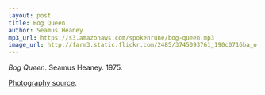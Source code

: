```yaml
---
layout: post
title: Bog Queen
author: Seamus Heaney
mp3_url: https://s3.amazonaws.com/spokenrune/bog-queen.mp3
image_url: http://farm3.static.flickr.com/2485/3745093761_190c0716ba_o.jpg
---
```


_Bog Queen_.  Seamus Heaney.  1975.

[Photography source](http://www.flickr.com/photos/loesenlodewijk/3745093761/sizes/o/in/photostream/).
